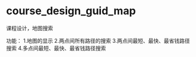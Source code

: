 course_design_guid_map
======================
课程设计，地图搜索

功能：
  1.地图的显示
  2.两点间所有路径的搜索
  3.两点间最短、最快、最省钱路径搜索
  4.多点间最短、最快、最省钱路径搜索
  
  
  




